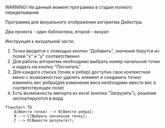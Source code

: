 WARNING! На данный момент программа в стадии полного переделывания

Программа для визуального отображения алгоритма Дейкстры

Два проекта - один библиотека, второй - визуал

Инструкция к визуальной части:
1) Точки вводятся с помощью кнопки "Добавить", значения берутся из полей "x" и "y" соответственно
2) Для работы алгоритма необходимо выбрать номер начальной точки и надать на кнопку "Посчитать"
3) Для каждого списка (точек и ребер) доступно свое контекстное меню с возможностью удалить элемент и соединить точки/изменить вес ребра(для изменения веса необходимо ввести вес в соответствующее поле)
4) Есть возможность импорта из excel (кнопка "Загрузить"), решения экспортируются в ворд

```mermaid
flowchart TD
    A[Ввести точки] --> B[Ввести ребра];
    B --> C[Выбрать начальную точку];
    C --> D[Вывести результат];
```
